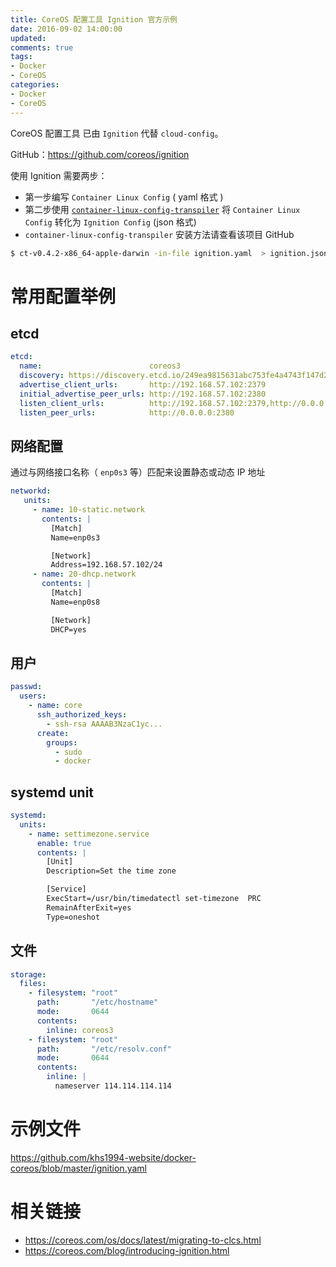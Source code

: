 ```yaml
---
title: CoreOS 配置工具 Ignition 官方示例
date: 2016-09-02 14:00:00
updated:
comments: true
tags:
- Docker
- CoreOS
categories:
- Docker
- CoreOS
---
```


CoreOS 配置工具 已由 `Ignition` 代替 `cloud-config`。

GitHub：https://github.com/coreos/ignition

<!--more-->

使用 Ignition 需要两步：

* 第一步编写 `Container Linux Config` ( yaml 格式 )
* 第二步使用 [`container-linux-config-transpiler`](https://github.com/khs1994/container-linux-config-transpiler) 将 `Container Linux Config` 转化为 `Ignition Config` (json 格式)
* `container-linux-config-transpiler` 安装方法请查看该项目 GitHub

```bash
$ ct-v0.4.2-x86_64-apple-darwin -in-file ignition.yaml  > ignition.json
```

# 常用配置举例

## etcd

```yaml
etcd:
  name:                        coreos3
  discovery: https://discovery.etcd.io/249ea9815631abc753fe4a4743f147d2
  advertise_client_urls:       http://192.168.57.102:2379
  initial_advertise_peer_urls: http://192.168.57.102:2380
  listen_client_urls:          http://192.168.57.102:2379,http://0.0.0.0:4001
  listen_peer_urls:            http://0.0.0.0:2380
```

## 网络配置

通过与网络接口名称（ `enp0s3` 等）匹配来设置静态或动态 IP 地址

```yaml
networkd:
   units:
     - name: 10-static.network
       contents: |
         [Match]
         Name=enp0s3

         [Network]
         Address=192.168.57.102/24
     - name: 20-dhcp.network
       contents: |
         [Match]
         Name=enp0s8

         [Network]
         DHCP=yes
```

## 用户

```yaml
passwd:
  users:
    - name: core
      ssh_authorized_keys:
        - ssh-rsa AAAAB3NzaC1yc...
      create:
        groups:
          - sudo
          - docker
```

## systemd unit

```yaml
systemd:
  units:
    - name: settimezone.service
      enable: true
      contents: |
        [Unit]
        Description=Set the time zone

        [Service]
        ExecStart=/usr/bin/timedatectl set-timezone  PRC
        RemainAfterExit=yes
        Type=oneshot
```

## 文件

```yaml
storage:
  files:
    - filesystem: "root"
      path:       "/etc/hostname"
      mode:       0644
      contents:
        inline: coreos3
    - filesystem: "root"
      path:       "/etc/resolv.conf"
      mode:       0644
      contents:
        inline: |
          nameserver 114.114.114.114
```

# 示例文件

https://github.com/khs1994-website/docker-coreos/blob/master/ignition.yaml

# 相关链接

* https://coreos.com/os/docs/latest/migrating-to-clcs.html
* https://coreos.com/blog/introducing-ignition.html
